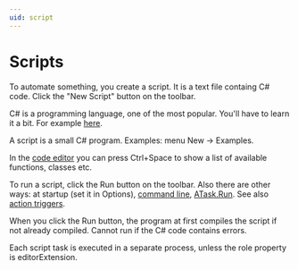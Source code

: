 ```yaml
---
uid: script
---
```


# Scripts

To automate something, you create a script. It is a text file containg C# code. Click the "New Script" button on the toolbar.

C# is a programming language, one of the most popular. You'll have to learn it a bit. For example [here](https://docs.microsoft.com/en-us/dotnet/csharp/).

A script is a small C# program. Examples: menu New -> Examples.

In the [code editor](xref:code_editor) you can press Ctrl+Space to show a list of available functions, classes etc.

To run a script, click the Run button on the toolbar. Also there are other ways: at startup (set it in Options), [command line](xref:command_line), [ATask.Run](). See also [action triggers](xref:Au.Triggers.ActionTriggers).

When you click the Run button, the program at first compiles the script if not already compiled. Cannot run if the C# code contains errors.

Each script task is executed in a separate process, unless the role property is editorExtension.
